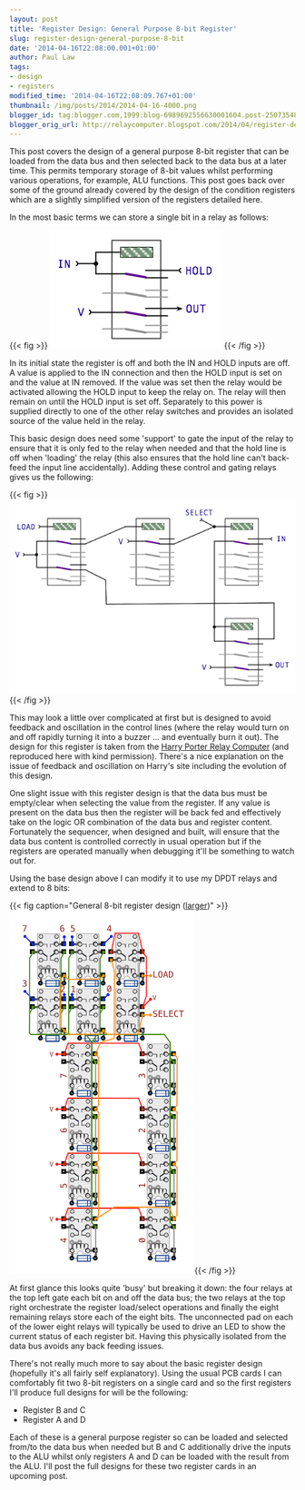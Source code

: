```yaml
---
layout: post
title: 'Register Design: General Purpose 8-bit Register'
slug: register-design-general-purpose-8-bit
date: '2014-04-16T22:08:00.001+01:00'
author: Paul Law
tags:
- design
- registers
modified_time: '2014-04-16T22:08:09.767+01:00'
thumbnail: /img/posts/2014/2014-04-16-4000.png
blogger_id: tag:blogger.com,1999:blog-6989692556630001604.post-2507354803942553873
blogger_orig_url: http://relaycomputer.blogspot.com/2014/04/register-design-general-purpose-8-bit.html
---
```


This post covers the design of a general purpose 8-bit register that can be 
loaded from the data bus and then selected back to the data bus at a later 
time. This permits temporary storage of 8-bit values whilst performing various 
operations, for example, ALU functions. This post goes back over some of the 
ground already covered by the design of the condition registers which are a 
slightly simplified version of the registers detailed here.

In the 
most basic terms we can store a single bit in a relay as follows:

{{< fig >}}
![Basic design of a 1-bit register](/img/posts/2014/2014-04-16-0000.png)
{{< /fig >}}

In its initial state the 
register is off and both the IN and HOLD inputs are off. A value is applied to 
the IN connection and then the HOLD input is set on and the value at IN 
removed. If the value was set then the relay would be activated allowing the 
HOLD input to keep the relay on. The relay will then remain on until the HOLD 
input is set off. Separately to this power is supplied directly to one of the 
other relay switches and provides an isolated source of the value held in the 
relay.

This basic design does need some 'support' to gate the input 
of the relay to ensure that it is only fed to the relay when needed and that 
the hold line is off when 'loading' the relay (this also ensures that the hold 
line can't back-feed the input line accidentally). Adding these control and 
gating relays gives us the following:

{{< fig >}}![1-Bit general relay with select and load lines](/img/posts/2014/2014-04-16-0001.png){{< /fig >}}

This may look a little over complicated at first but is designed 
to avoid feedback and oscillation in the control lines (where the relay would 
turn on and off rapidly turning it into a buzzer ... and eventually burn it 
out). The design for this register is taken from the 
[Harry Porter Relay Computer](http://web.cecs.pdx.edu/~harry/Relay/index.html) 
(and reproduced here with kind permission). There's 
a nice explanation on the issue of feedback and oscillation on Harry's site 
including the evolution of this design.

One slight issue with this 
register design is that the data bus must be empty/clear when selecting the 
value from the register. If any value is present on the data bus then the 
register will be back fed and effectively take on the logic OR combination of 
the data bus and register content. Fortunately the sequencer, when designed 
and built, will ensure that the data bus content is controlled correctly in 
usual operation but if the registers are operated manually when debugging 
it'll be something to watch out for.

Using the base design above I 
can modify it to use my DPDT relays and extend to 8 bits:

{{< fig caption="General 8-bit register design ([larger](/img/posts/2014/2014-04-16-1000.png))" >}}![General 8-bit register design](/img/posts/2014/2014-04-16-0002.png){{< /fig >}}

At first 
glance this looks quite 'busy' but breaking it down: the four relays at the 
top left gate each bit on and off the data bus; the two relays at the top 
right orchestrate the register load/select operations and finally the eight 
remaining relays store each of the eight bits. The unconnected pad on each of 
the lower eight relays will typically be used to drive an LED to show the 
current status of each register bit. Having this physically isolated from the 
data bus avoids any back feeding issues.

There's not really much 
more to say about the basic register design (hopefully it's all fairly self 
explanatory). Using the usual PCB cards I can comfortably fit two 8-bit 
registers on a single card and so the first registers I'll produce full 
designs for will be the following:

* Register B and C
* Register A and D

Each of these is a general purpose 
register so can be loaded and selected from/to the data bus when needed but B 
and C additionally drive the inputs to the ALU whilst only registers A and D 
can be loaded with the result from the ALU. I'll post the full designs for 
these two register cards in an upcoming post.
